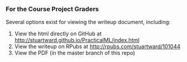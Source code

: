 ### For the Course Project Graders

Several options exist for viewing the writeup document, including:

1. View the html directly on GitHub at http://stuartward.github.io/PracticalML/index.html
2. View the writeup on RPubs at http://rpubs.com/stuartward/101044
3. View the PDF (in the master branch of this repo)

